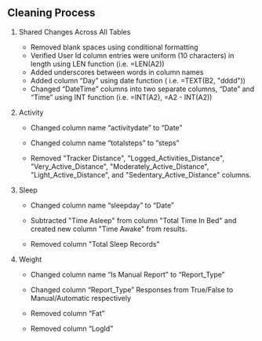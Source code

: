 ## Cleaning Process

1. Shared Changes Across All Tables 
   * Removed blank spaces using conditional formatting  
   * Verified User Id column entries were uniform (10 characters) in length using LEN function (i.e. =LEN(A2))
   * Added underscores between words in column names
   * Added column “Day” using date function ( i.e. =TEXT(B2, "dddd"))
   * Changed “DateTime” columns into two separate columns, “Date” and “Time” using INT function (i.e. =INT(A2),  =A2 - INT(A2))

2. Activity

   * Changed column name “activitydate” to “Date”

   * Changed column name “totalsteps” to “steps”

   * Removed "Tracker Distance", "Logged_Activities_Distance", "Very_Active_Distance", "Moderately_Active_Distance", "Light_Active_Distance", and "Sedentary_Active_Distance" columns. 

3. Sleep

   * Changed column name “sleepday” to “Date”

   * Subtracted "Time Asleep" from column "Total Time In Bed" and created new column "Time Awake" from results.

   * Removed column "Total Sleep Records"

4. Weight

   * Changed column name “Is Manual Report” to “Report_Type”

   * Changed column “Report_Type” Responses from True/False to Manual/Automatic respectively

   * Removed column “Fat”

   * Removed column “LogId”
